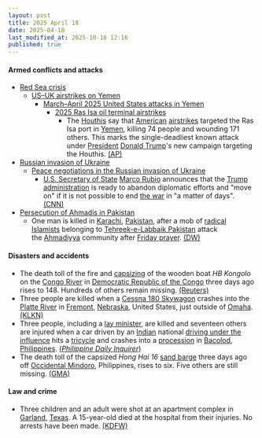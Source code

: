 ```yaml
---
layout: post
title: 2025 April 18
date: 2025-04-18
last_modified_at: 2025-10-16 12:16
published: true
---
```



#### Armed conflicts and attacks

* [Red Sea crisis](https://en.wikipedia.org/wiki/Red_Sea_crisis "Red Sea crisis")
  * [US–UK airstrikes on Yemen](https://en.wikipedia.org/wiki/US%E2%80%93UK_airstrikes_on_Yemen "US–UK airstrikes on Yemen")
    * [March–April 2025 United States attacks in Yemen](https://en.wikipedia.org/wiki/March%E2%80%93April_2025_United_States_attacks_in_Yemen "March–April 2025 United States attacks in Yemen")
      * [2025 Ras Isa oil terminal airstrikes](https://en.wikipedia.org/wiki/2025_Ras_Isa_oil_terminal_airstrikes "2025 Ras Isa oil terminal airstrikes")
        + The [Houthis](https://en.wikipedia.org/wiki/Houthis "Houthis") say that [American](https://en.wikipedia.org/wiki/United_States_Armed_Forces "United States Armed Forces") [airstrikes](https://en.wikipedia.org/wiki/Airstrike "Airstrike") targeted the Ras Isa port in [Yemen](https://en.wikipedia.org/wiki/Yemen "Yemen"), killing 74 people and wounding 171 others. This marks the single-deadliest known attack under [President](https://en.wikipedia.org/wiki/President_of_the_United_States "President of the United States") [Donald Trump](https://en.wikipedia.org/wiki/Donald_Trump "Donald Trump")'s new campaign targeting the Houthis. [(AP)](https://apnews.com/article/yemen-us-airstrikes-563f61bbd96e1f2de68373fdf76c8811)
* [Russian invasion of Ukraine](https://en.wikipedia.org/wiki/Russian_invasion_of_Ukraine "Russian invasion of Ukraine")
  * [Peace negotiations in the Russian invasion of Ukraine](https://en.wikipedia.org/wiki/Peace_negotiations_in_the_Russian_invasion_of_Ukraine "Peace negotiations in the Russian invasion of Ukraine")
    * [U.S. Secretary of State](https://en.wikipedia.org/wiki/United_States_Secretary_of_State "United States Secretary of State") [Marco Rubio](https://en.wikipedia.org/wiki/Marco_Rubio "Marco Rubio") announces that the [Trump administration](https://en.wikipedia.org/wiki/Second_presidency_of_Donald_Trump "Second presidency of Donald Trump") is ready to abandon diplomatic efforts and "move on" if it is not possible to end [the war](https://en.wikipedia.org/wiki/Russo-Ukrainian_War "Russo-Ukrainian War") in "a matter of days". [(CNN)](https://edition.cnn.com/2025/04/18/europe/rubio-russia-war-in-ukraine-us-talks-intl-hnk/index.html)
* [Persecution of Ahmadis in Pakistan](https://en.wikipedia.org/wiki/Persecution_of_Ahmadis_%28Pakistan%29 "Persecution of Ahmadis (Pakistan)")
  * One man is killed in [Karachi](https://en.wikipedia.org/wiki/Karachi "Karachi"), [Pakistan](https://en.wikipedia.org/wiki/Pakistan "Pakistan"), after a mob of [radical Islamists](https://en.wikipedia.org/wiki/Islamic_extremism "Islamic extremism") belonging to [Tehreek-e-Labbaik Pakistan](https://en.wikipedia.org/wiki/Tehreek-e-Labbaik_Pakistan "Tehreek-e-Labbaik Pakistan") attack the [Ahmadiyya](https://en.wikipedia.org/wiki/Ahmadiyya "Ahmadiyya") community after [Friday prayer](https://en.wikipedia.org/wiki/Friday_prayer "Friday prayer"). [(DW)](https://www.dw.com/en/pakistan-islamist-mob-beat-ahmadi-man-to-death-in-karachi/a-72284403)

#### Disasters and accidents

* The death toll of the fire and [capsizing](https://en.wikipedia.org/wiki/Capsizing "Capsizing") of the wooden boat *HB Kongolo* on the [Congo River](https://en.wikipedia.org/wiki/Congo_River "Congo River") in [Democratic Republic of the Congo](https://en.wikipedia.org/wiki/Democratic_Republic_of_the_Congo "Democratic Republic of the Congo") three days ago rises to 148. Hundreds of others remain missing. [(Reuters)](https://www.reuters.com/world/africa/least-148-people-die-after-boat-catches-fire-congo-sky-news-reports-2025-04-18/)
* Three people are killed when a [Cessna 180 Skywagon](https://en.wikipedia.org/wiki/Cessna_180_Skywagon "Cessna 180 Skywagon") crashes into the [Platte River](https://en.wikipedia.org/wiki/Platte_River "Platte River") in [Fremont](https://en.wikipedia.org/wiki/Fremont%2C_Nebraska "Fremont, Nebraska"), [Nebraska](https://en.wikipedia.org/wiki/Nebraska "Nebraska"), United States, just outside of [Omaha](https://en.wikipedia.org/wiki/Omaha%2C_Nebraska "Omaha, Nebraska"). [(KLKN)](https://www.klkntv.com/authorities-identify-those-killed-in-platte-river-plane-crash/)
* Three people, including a [lay minister](https://en.wikipedia.org/wiki/Lay_ministry "Lay ministry"), are killed and seventeen others are injured when a car driven by an [Indian](https://en.wikipedia.org/wiki/India "India") national [driving under the influence](https://en.wikipedia.org/wiki/Driving_under_the_influence "Driving under the influence") hits a [tricycle](https://en.wikipedia.org/wiki/Tricycle "Tricycle") and crashes into a [procession](https://en.wikipedia.org/wiki/Procession "Procession") in [Bacolod](https://en.wikipedia.org/wiki/Bacolod "Bacolod"), [Philippines](https://en.wikipedia.org/wiki/Philippines "Philippines"). [(*Philippine Daily Inquirer*)](https://newsinfo.inquirer.net/2054092/bacolod-diocese-mourns-loss-of-lives-in-good-friday-procession-crash)
* The death toll of the capsized *Hong Hai 16* [sand barge](https://en.wikipedia.org/wiki/Barge "Barge") three days ago off [Occidental Mindoro](https://en.wikipedia.org/wiki/Occidental_Mindoro "Occidental Mindoro"), Philippines, rises to six. Five others are still missing. [(GMA)](https://www.gmanetwork.com/news/topstories/regions/943189/coast-guard-recovers-2-more-bodies-from-capsized-chinese-ship/story/#goog_rewarded)

#### Law and crime

* Three children and an adult were shot at an apartment complex in [Garland](https://en.wikipedia.org/wiki/Garland "Garland"), [Texas](https://en.wikipedia.org/wiki/Texas "Texas"). A 15-year-old died at the hospital from their injuries. No arrests have been made. [(KDFW)](https://www.fox4news.com/news/garland-walnut-street-shooting)
